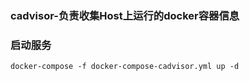 ### cadvisor-负责收集Host上运行的docker容器信息
### 启动服务

```
docker-compose -f docker-compose-cadvisor.yml up -d 
```

